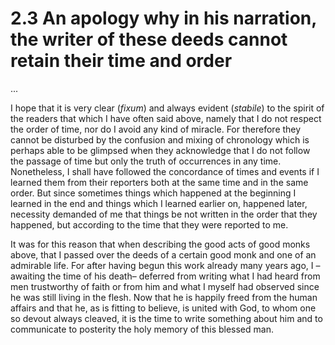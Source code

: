 # 2.3 An apology why in his narration, the writer of these deeds cannot retain their time and order

...

I hope that it is very clear \(_fixum_\) and always evident \(_stabile_\) to the spirit of the readers that which I have often said above, namely that I do not respect the order of time, nor do I avoid any kind of miracle. For therefore they cannot be disturbed by the confusion and mixing of chronology which is perhaps able to be glimpsed when they acknowledge that I do not follow the passage of time but only the truth of occurrences in any time. Nonetheless, I shall have followed the concordance of times and events if I learned them from their reporters both at the same time and in the same order. But since sometimes things which happened at the beginning I learned in the end and things which I learned earlier on, happened later, necessity demanded of me that things be not written in the order that they happened, but according to the time that they were reported to me.

It was for this reason that when describing the good acts of good monks above, that I passed over the deeds of a certain good monk and one of an admirable life. For after having begun this work already many years ago, I –awaiting the time of his death– deferred from writing what I had heard from men trustworthy of faith or from him and what I myself had observed since he was still living in the flesh. Now that he is happily freed from the human affairs and that he, as is fitting to believe, is united with God, to whom one so devout always cleaved, it is the time to write something about him and to communicate to posterity the holy memory of this blessed man.


